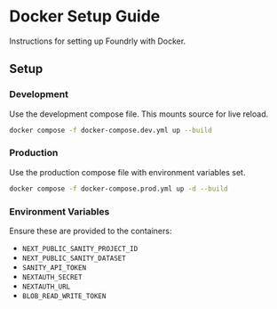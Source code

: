 # Docker Setup Guide

Instructions for setting up Foundrly with Docker.

## Setup
### Development
Use the development compose file. This mounts source for live reload.
```bash
docker compose -f docker-compose.dev.yml up --build
```

### Production
Use the production compose file with environment variables set.
```bash
docker compose -f docker-compose.prod.yml up -d --build
```

### Environment Variables
Ensure these are provided to the containers:
- `NEXT_PUBLIC_SANITY_PROJECT_ID`
- `NEXT_PUBLIC_SANITY_DATASET`
- `SANITY_API_TOKEN`
- `NEXTAUTH_SECRET`
- `NEXTAUTH_URL`
- `BLOB_READ_WRITE_TOKEN`
